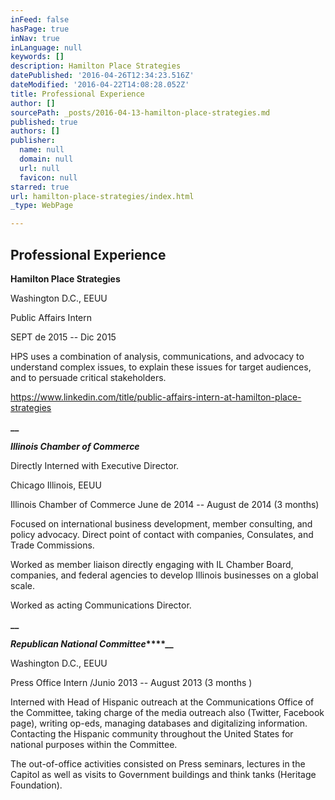 ```yaml
---
inFeed: false
hasPage: true
inNav: true
inLanguage: null
keywords: []
description: Hamilton Place Strategies
datePublished: '2016-04-26T12:34:23.516Z'
dateModified: '2016-04-22T14:08:28.052Z'
title: Professional Experience
author: []
sourcePath: _posts/2016-04-13-hamilton-place-strategies.md
published: true
authors: []
publisher:
  name: null
  domain: null
  url: null
  favicon: null
starred: true
url: hamilton-place-strategies/index.html
_type: WebPage

---
```

## Professional Experience

**Hamilton Place Strategies**

Washington D.C., EEUU

Public Affairs Intern 

SEPT de 2015 -- Dic 2015 

HPS uses a combination of analysis, communications, and advocacy to understand complex issues, to explain these issues for target audiences, and to persuade critical stakeholders. 

https://www.linkedin.com/title/public-affairs-intern-at-hamilton-place-strategies

**__**

**_Illinois Chamber of Commerce_**

Directly Interned with Executive Director.

Chicago Illinois, EEUU

Illinois Chamber of Commerce June de 2014 -- August de 2014 (3 months) 

Focused on international business development, member consulting, and policy advocacy. Direct point of contact with companies, Consulates, and Trade Commissions.

Worked as member liaison directly engaging with IL Chamber Board, companies, and federal agencies to develop Illinois businesses on a global scale.

Worked as acting Communications Director.

**__**

**_Republican National Committee_****__**

Washington D.C., EEUU

Press Office Intern /Junio 2013 -- August 2013 (3 months ) 

Interned with Head of Hispanic outreach at the Communications Office of the Committee, taking charge of the media outreach also (Twitter, Facebook page), writing op-eds, managing databases and digitalizing information. Contacting the Hispanic community throughout the United States for national purposes within the Committee. 

The out-of-office activities consisted on Press seminars, lectures in the Capitol as well as visits to Government buildings and think tanks (Heritage Foundation).